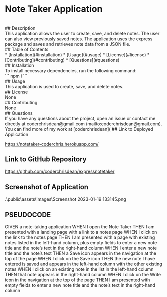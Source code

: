 # Note Taker Application
<br>
## Description
<br>
This application allows the user to create, save, and delete notes. The user can also view previously saved notes. The application uses the express package and saves and retrieves note data from a JSON file.
<br>
## Table of Contents
<br>
* [Installation](#installation)
* [Usage](#usage)
* [License](#license)
* [Contributing](#contributing)
* [Questions](#questions)
<br>
## Installation
<br>
To install necessary dependencies, run the following command:
<br>
```
npm i
```
<br>
## Usage
<br>
This application is used to create, save, and delete notes.
<br>
## License
<br>
None
<br>
## Contributing
<br>
None
<br>
## Questions
<br>
If you have any questions about the project, open an issue or contact me directly at coderchrisdean@gmail.com (mailto:coderchrisdean@gmail.com).
<br>
You can find more of my work at [coderchrisdean](
## Link to Deployed Application

https://notetaker-coderchris.herokuapp.com/

## Link to GitHub Repository

https://github.com/coderchrisdean/expressnotetaker

## Screenshot of Application
.\public\assets\images\Screenshot 2023-01-19 133145.png





## PSEUDOCODE

GIVEN a note-taking application
WHEN I open the Note Taker
THEN I am presented with a landing page with a link to a notes page
WHEN I click on the link to the notes page
THEN I am presented with a page with existing notes listed in the left-hand column, plus empty fields to enter a new note title and the note’s text in the right-hand column
WHEN I enter a new note title and the note’s text
THEN a Save icon appears in the navigation at the top of the page
WHEN I click on the Save icon
THEN the new note I have entered is saved and appears in the left-hand column with the other existing notes
WHEN I click on an existing note in the list in the left-hand column
THEN that note appears in the right-hand column
WHEN I click on the Write icon in the navigation at the top of the page
THEN I am presented with empty fields to enter a new note title and the note’s text in the right-hand column